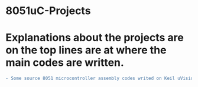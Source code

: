 # 8051uC-Projects
# Explanations about the projects are on the top lines are at where the main codes are written.
```diff
- Some source 8051 microcontroller assembly codes writed on Keil uVision.
